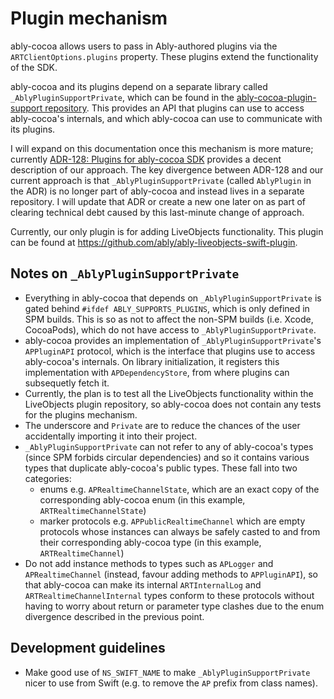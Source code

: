 # Plugin mechanism

ably-cocoa allows users to pass in Ably-authored plugins via the `ARTClientOptions.plugins` property. These plugins extend the functionality of the SDK.

ably-cocoa and its plugins depend on a separate library called `_AblyPluginSupportPrivate`, which can be found in the [ably-cocoa-plugin-support repository](https://github.com/ably/ably-cocoa-plugin-support). This provides an API that plugins can use to access ably-cocoa's internals, and which ably-cocoa can use to communicate with its plugins.

I will expand on this documentation once this mechanism is more mature; currently [ADR-128: Plugins for ably-cocoa SDK](https://ably.atlassian.net/wiki/spaces/ENG/pages/3838574593/ADR-128+Plugins+for+ably-cocoa+SDK) provides a decent description of our approach. The key divergence between ADR-128 and our current approach is that `_AblyPluginSupportPrivate` (called `AblyPlugin` in the ADR) is no longer part of ably-cocoa and instead lives in a separate repository. I will update that ADR or create a new one later on as part of clearing technical debt caused by this last-minute change of approach.

Currently, our only plugin is for adding LiveObjects functionality. This plugin can be found at https://github.com/ably/ably-liveobjects-swift-plugin.

## Notes on `_AblyPluginSupportPrivate`

- Everything in ably-cocoa that depends on `_AblyPluginSupportPrivate` is gated behind `#ifdef ABLY_SUPPORTS_PLUGINS`, which is only defined in SPM builds. This is so as not to affect the non-SPM builds (i.e. Xcode, CocoaPods), which do not have access to `_AblyPluginSupportPrivate`.
- ably-cocoa provides an implementation of `_AblyPluginSupportPrivate`'s `APPluginAPI` protocol, which is the interface that plugins use to access ably-cocoa's internals. On library initialization, it registers this implementation with `APDependencyStore`, from where plugins can subsequetly fetch it.
- Currently, the plan is to test all the LiveObjects functionality within the LiveObjects plugin repository, so ably-cocoa does not contain any tests for the plugins mechanism.
- The underscore and `Private` are to reduce the chances of the user accidentally importing it into their project.
- `_AblyPluginSupportPrivate` can not refer to any of ably-cocoa's types (since SPM forbids circular dependencies) and so it contains various types that duplicate ably-cocoa's public types. These fall into two categories:
  - enums e.g. `APRealtimeChannelState`, which are an exact copy of the corresponding ably-cocoa enum (in this example, `ARTRealtimeChannelState`)
  - marker protocols e.g. `APPublicRealtimeChannel` which are empty protocols whose instances can always be safely casted to and from their corresponding ably-cocoa type (in this example, `ARTRealtimeChannel`)
- Do not add instance methods to types such as `APLogger` and `APRealtimeChannel` (instead, favour adding methods to `APPluginAPI`), so that ably-cocoa can make its internal `ARTInternalLog` and `ARTRealtimeChannelInternal` types conform to these protocols without having to worry about return or parameter type clashes due to the enum divergence described in the previous point.

## Development guidelines

- Make good use of `NS_SWIFT_NAME` to make `_AblyPluginSupportPrivate` nicer to use from Swift (e.g. to remove the `AP` prefix from class names).
